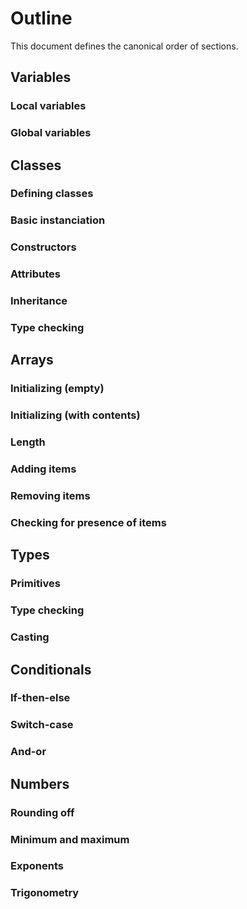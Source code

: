 # Outline

This document defines the canonical order of sections.

Variables
---------

### Local variables
### Global variables

Classes
-------

### Defining classes
### Basic instanciation
### Constructors
### Attributes
### Inheritance
### Type checking

Arrays
------

### Initializing (empty)
### Initializing (with contents)
### Length
### Adding items
### Removing items
### Checking for presence of items

Types
-----

### Primitives
### Type checking
### Casting

Conditionals
------------

### If-then-else
### Switch-case
### And-or

Numbers
-------

### Rounding off
### Minimum and maximum
### Exponents
### Trigonometry
